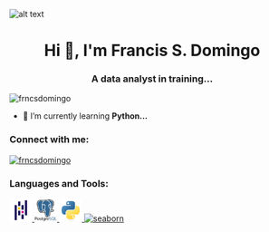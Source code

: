 ![alt text](https://media.istockphoto.com/id/694508010/photo/binary-matrix-computer-data-code-seamless-background-binary-code-for-programming.jpg?s=612x612&w=0&k=20&c=WwM7UphcChpXXTadOvf1XYOIrKLUNzhIko0FvRMdADo=)

<h1 align="center">Hi 👋, I'm Francis S. Domingo</h1>
<h3 align="center">A data analyst in training...</h3>

<p align="left"> <img src="https://komarev.com/ghpvc/?username=frncsdomingo&label=Profile%20views&color=0e75b6&style=flat" alt="frncsdomingo" /> </p>

- 🌱 I’m currently learning **Python...**

<h3 align="left">Connect with me:</h3>
<p align="left">
<a href="https://linkedin.com/in/frncsdomingo" target="blank"><img align="center" src="https://raw.githubusercontent.com/rahuldkjain/github-profile-readme-generator/master/src/images/icons/Social/linked-in-alt.svg" alt="frncsdomingo" height="30" width="40" /></a>
</p>

<h3 align="left">Languages and Tools:</h3>
<p align="left"> <a href="https://pandas.pydata.org/" target="_blank" rel="noreferrer"> <img src="https://raw.githubusercontent.com/devicons/devicon/2ae2a900d2f041da66e950e4d48052658d850630/icons/pandas/pandas-original.svg" alt="pandas" width="40" height="40"/> </a> <a href="https://www.postgresql.org" target="_blank" rel="noreferrer"> <img src="https://raw.githubusercontent.com/devicons/devicon/master/icons/postgresql/postgresql-original-wordmark.svg" alt="postgresql" width="40" height="40"/> </a> <a href="https://www.python.org" target="_blank" rel="noreferrer"> <img src="https://raw.githubusercontent.com/devicons/devicon/master/icons/python/python-original.svg" alt="python" width="40" height="40"/> </a> <a href="https://seaborn.pydata.org/" target="_blank" rel="noreferrer"> <img src="https://seaborn.pydata.org/_images/logo-mark-lightbg.svg" alt="seaborn" width="40" height="40"/> </a> </p>
